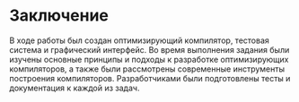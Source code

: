 # Заключение

В ходе работы был создан оптимизирующий компилятор, тестовая система и графический интерфейс. Во время выполнения задания были изучены основные принципы и подходы к разработке оптимизирующих компиляторов, а также были рассмотрены современные инструменты построения компиляторов. Разработчиками были подготовлены тесты и документация к каждой из задач. 
